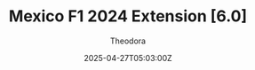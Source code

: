 ---
title: "Mexico F1 2024 Extension [6.0]"
meta_title: ""
description: "Mexico F1 2024 Extension [6.0] by Pyyer for assetto corsa"
date: 2025-04-27T05:03:00Z
thumb: 8Xjl9dC
categories: ["Track"]
author: "Theodora"
tags: ["Mexico", "F1", "F1 2024", "Pyyer", "Mexican GP"]
draft: false
tracklink: https://ouo.io/Ma1qxU
trackzipsize: "109 MB"
tracklocation: Mexico
trackimage: mexico-circuit
trackcity: Mexico City
trackwidth: 10-12
trackhosted: ["Mexican GP", "F1"]
tracktype: ["Circuit", 'Loop']
trackclass: 1 
extfor: Mexico 2021
extlink: /tracks/acu-mexico-2021
trackrequirement: ACU's Mexico 2021
trackrequirelink: /tracks/acu-mexico-2021
championship: Formula 1
eventyear: ["2024"]
event: Mexican GP
eventlogo: mexican-gp
trackLength: 4.3
trackopened: 1959
layoutversion: 2024
tracklayout: 1
trackpitboxes: 32
trackcreator: Pyyer
trackversion: "1.5"
trackcsp: "0.2.6"
trackname: "Autódromo Hermanos Rodríguez"
trackfolder: "Extensions"
trackhost: modsfire
trackmainimage: TLUguzn
trackgallery: ["9chguZE"]
---